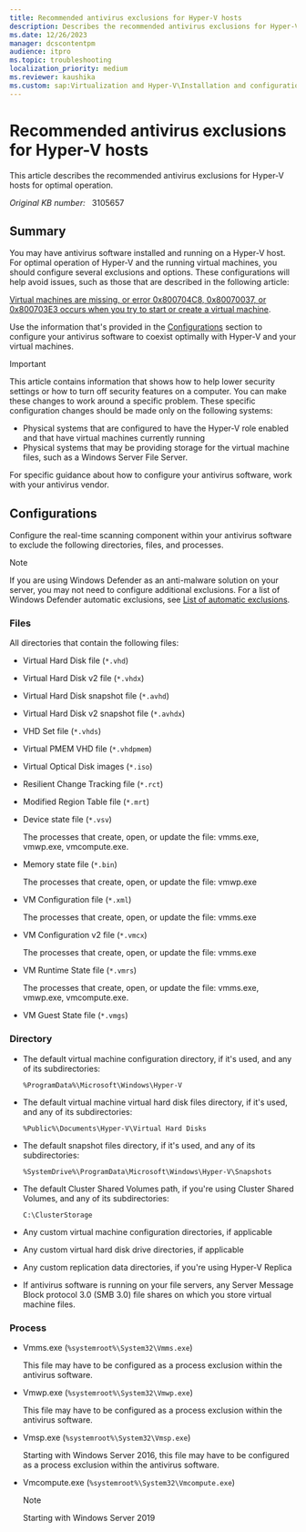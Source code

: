 ```yaml
---
title: Recommended antivirus exclusions for Hyper-V hosts
description: Describes the recommended antivirus exclusions for Hyper-V hosts. The purpose is for optimal operation of Hyper-V and the running virtual machines.
ms.date: 12/26/2023
manager: dcscontentpm
audience: itpro
ms.topic: troubleshooting
localization_priority: medium
ms.reviewer: kaushika
ms.custom: sap:Virtualization and Hyper-V\Installation and configuration of Hyper-V, csstroubleshoot
---
```

# Recommended antivirus exclusions for Hyper-V hosts

This article describes the recommended antivirus exclusions for Hyper-V hosts for optimal operation.

_Original KB number:_ &nbsp; 3105657

## Summary

You may have antivirus software installed and running on a Hyper-V host. For optimal operation of Hyper-V and the running virtual machines, you should configure several exclusions and options. These configurations will help avoid issues, such as those that are described in the following article:

[Virtual machines are missing, or error 0x800704C8, 0x80070037, or 0x800703E3 occurs when you try to start or create a virtual machine](https://support.microsoft.com/help/961804).

Use the information that's provided in the [Configurations](#configurations) section to configure your antivirus software to coexist optimally with Hyper-V and your virtual machines.

> [!IMPORTANT]
> This article contains information that shows how to help lower security settings or how to turn off security features on a computer. You can make these changes to work around a specific problem. These specific configuration changes should be made only on the following systems:
>
> - Physical systems that are configured to have the Hyper-V role enabled and that have virtual machines currently running
> - Physical systems that may be providing storage for the virtual machine files, such as a Windows Server File Server.

For specific guidance about how to configure your antivirus software, work with your antivirus vendor.

## Configurations

Configure the real-time scanning component within your antivirus software to exclude the following directories, files, and processes.

> [!NOTE]
> If you are using Windows Defender as an anti-malware solution on your server, you may not need to configure additional exclusions. For a list of Windows Defender automatic exclusions, see [List of automatic exclusions](/windows/security/threat-protection/windows-defender-antivirus/configure-server-exclusions-windows-defender-antivirus#list-of-automatic-exclusions).

### Files

All directories that contain the following files:

- Virtual Hard Disk file (`*.vhd`)

- Virtual Hard Disk v2 file (`*.vhdx`)

- Virtual Hard Disk snapshot file (`*.avhd`)

- Virtual Hard Disk v2 snapshot file (`*.avhdx`)

- VHD Set file (`*.vhds`)

- Virtual PMEM VHD file (`*.vhdpmem`)

- Virtual Optical Disk images (`*.iso`)

- Resilient Change Tracking file (`*.rct`)

- Modified Region Table file (`*.mrt`)

- Device state file (`*.vsv`)

    The processes that create, open, or update the file: vmms.exe, vmwp.exe, vmcompute.exe.

- Memory state file (`*.bin`)

    The processes that create, open, or update the file: vmwp.exe

- VM Configuration file (`*.xml`)

    The processes that create, open, or update the file: vmms.exe

- VM Configuration v2 file (`*.vmcx`)

    The processes that create, open, or update the file: vmms.exe

- VM Runtime State file (`*.vmrs`)

    The processes that create, open, or update the file: vmms.exe, vmwp.exe, vmcompute.exe.

- VM Guest State file (`*.vmgs`)

### Directory

- The default virtual machine configuration directory, if it's used, and any of its subdirectories:

    `%ProgramData%\Microsoft\Windows\Hyper-V`

- The default virtual machine virtual hard disk files directory, if it's used, and any of its subdirectories: 

    `%Public%\Documents\Hyper-V\Virtual Hard Disks`

- The default snapshot files directory, if it's used, and any of its subdirectories:

    `%SystemDrive%\ProgramData\Microsoft\Windows\Hyper-V\Snapshots`

- The default Cluster Shared Volumes path, if you're using Cluster Shared Volumes, and any of its subdirectories:

    `C:\ClusterStorage`

- Any custom virtual machine configuration directories, if applicable

- Any custom virtual hard disk drive directories, if applicable

- Any custom replication data directories, if you're using Hyper-V Replica

- If antivirus software is running on your file servers, any Server Message Block protocol 3.0 (SMB 3.0) file shares on which you store virtual machine files.

### Process

- Vmms.exe (`%systemroot%\System32\Vmms.exe`)

    This file may have to be configured as a process exclusion within the antivirus software.

- Vmwp.exe (`%systemroot%\System32\Vmwp.exe`)

    This file may have to be configured as a process exclusion within the antivirus software.

- Vmsp.exe (`%systemroot%\System32\Vmsp.exe`)

    Starting with Windows Server 2016, this file may have to be configured as a process exclusion within the antivirus software.

- Vmcompute.exe (`%systemroot%\System32\Vmcompute.exe`)

    > [!NOTE]
    > Starting with Windows Server 2019
